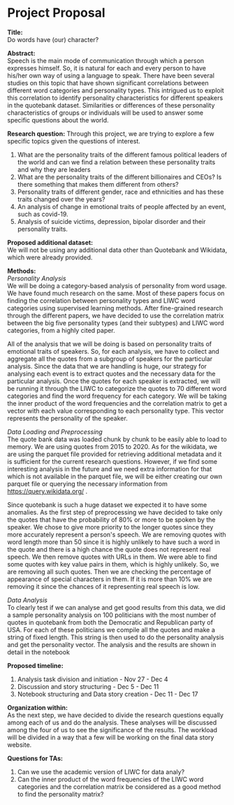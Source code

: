 # Project Proposal

**Title:**\
Do words have (our) character?

**Abstract:**\
Speech is the main mode of communication through which a person expresses himself. So, it is natural for each and every person to have his/her own way of using a language to speak. There have been several studies on this topic that have shown significant correlations between different word categories and personality types. This intrigued us to exploit this correlation to identify personality characteristics for different speakers in the quotebank dataset. Similarities or differences of these personality characteristics of groups or individuals will be used to answer some specific questions about the world.

**Research question:**
Through this project, we are trying to explore a few specific topics given the questions of interest.
1. What are the personality traits of the different famous political leaders of the world and can we find a relation between these personality traits and why they are leaders
2. What are the personality traits of the different billionaires and CEOs? Is there something that makes them different from others?
3. Personality traits of different gender, race and ethnicities and has these traits changed over the years?
4. An analysis of change in emotional traits of people affected by an event, such as covid-19.
5. Analysis of suicide victims, depression, bipolar disorder and their personality traits.


**Proposed additional dataset:**\
We will not be using any additional data other than Quotebank and Wikidata, which were already provided.
 
**Methods:**\
*Personality Analysis*\
We will be doing a category-based analysis of personality from word usage. We have found much research on the same. Most of these papers focus on finding the correlation between personality types and LIWC word categories using supervised learning methods. After fine-grained research through the different papers, we have decided to use the correlation matrix between the big five personality types (and their subtypes) and LIWC word categories, from a highly cited paper.

All of the analysis that we will be doing is based on personality traits of emotional traits of speakers. So, for each analysis, we have to collect and aggregate all the quotes from a subgroup of speakers for the particular analysis. Since the data that we are handling is huge, our strategy for analysing each event is to extract quotes and the necessary data for the particular analysis. Once the quotes for each speaker is extracted, we will be running it through the LIWC to categorize the quotes to 70 different word categories and find the word frequency for each category. We will be taking the inner product of the word frequencies and the correlation matrix to get a vector with each value corresponding to each personality type. This vector represents the personality of the speaker.

*Data Loading and Preprocessing*\
The quote bank data was loaded chunk by chunk to be easily able to load to memory. We are using quotes from 2015 to 2020. As for the wikidata, we are using the parquet file provided for retrieving additional metadata and it is sufficient for the current research questions. However, if we find some interesting analysis in the future and we need extra information for that which is not available in the parquet file, we will be either creating our own parquet file or querying the necessary information from https://query.wikidata.org/ .

Since quotebank is such a huge dataset we expected it to have some anomalies. As the first step of preprocessing we have decided to take only the quotes that have the probability of 80% or more to be spoken by the speaker. We chose to give more priority to the longer quotes since they more accurately represent a person's speech. We are removing quotes with word length more than 50 since it is highly unlikely to have such a word in the quote and there is a high chance the quote does not represent real speech. We then remove quotes with URLs in them. We were able to find some quotes with key value pairs in them, which is highly unlikely. So, we are removing all such quotes. Then we are checking the percentage of appearance of special characters in them. If it is more than 10% we are removing it since the chances of it representing real speech is low. 

*Data Analysis*\
To clearly test if we can analyse and get good results from this data, we did a sample personality analysis on 100 politicians with the most number of quotes in quotebank from both the Democratic and Republican party of USA. For each of these politicians we compile all the quotes and make a string of fixed length. This string is then used to do the personality analysis and get the personality vector. The analysis and the results are shown in detail in the notebook

**Proposed timeline:**
1. Analysis task division and initiation - Nov 27 - Dec 4
2. Discussion and story structuring - Dec 5 - Dec 11
3. Notebook structuring and Data story creation - Dec 11 - Dec 17

**Organization within:**\
As the next step, we have decided to divide the research questions equally among each of us and do the analysis. These analyses will be discussed among the four of us to see the significance of the results. The workload will be divided in a way that a few will be working on the final data story website.

**Questions for TAs:**
1. Can we use the academic version of LIWC for data analy?
2. Can the inner product of the word frequencies of the LIWC word categories and the correlation matrix be considered as a good method to find the personality matrix?
